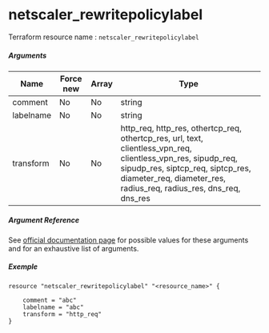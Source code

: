 # netscaler_rewritepolicylabel

Terraform resource name : ```netscaler_rewritepolicylabel```

##### Arguments

| Name | Force new | Array | Type |
|----|----|----|----|
|comment|No|No|string|
|labelname|No|No|string|
|transform|No|No|http_req, http_res, othertcp_req, othertcp_res, url, text, clientless_vpn_req, clientless_vpn_res, sipudp_req, sipudp_res, siptcp_req, siptcp_res, diameter_req, diameter_res, radius_req, radius_res, dns_req, dns_res|

##### Argument Reference

See [official documentation page](https://developer-docs.citrix.com/projects/netscaler-nitro-api/en/11.0/configuration/rewrite/rewritepolicylabel/rewritepolicylabel/) for possible values for these arguments and for an exhaustive list of arguments.

##### Exemple

```
resource "netscaler_rewritepolicylabel" "<resource_name>" {

    comment = "abc"
    labelname = "abc"
    transform = "http_req"
}
```


